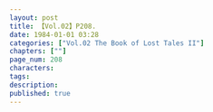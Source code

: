 ```yaml
---
layout: post
title: 【Vol.02】P208.
date: 1984-01-01 03:28
categories: ["Vol.02 The Book of Lost Tales II"]
chapters: [""]
page_num: 208
characters: 
tags: 
description: 
published: true
---
```


